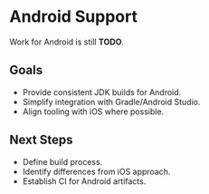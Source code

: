 # Android Support

Work for Android is still **TODO**.

## Goals
- Provide consistent JDK builds for Android.
- Simplify integration with Gradle/Android Studio.
- Align tooling with iOS where possible.

## Next Steps
- Define build process.
- Identify differences from iOS approach.
- Establish CI for Android artifacts.

